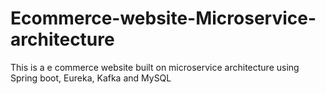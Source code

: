 # Ecommerce-website-Microservice-architecture
This is a e commerce website built on microservice architecture using Spring boot, Eureka, Kafka and MySQL
